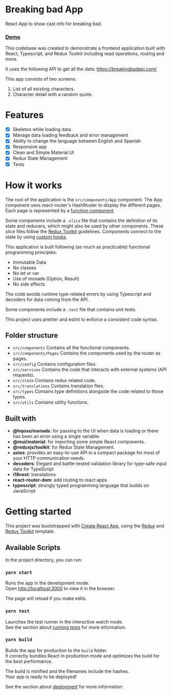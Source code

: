 # Breaking bad App

React App to show cast info for breaking bad.

### [Demo](https://breaking-bad-jeremies.netlify.app/)

This codebase was created to demonstrate a frontend application built with React, Typescript, and Redux Toolkit including read operations, routing and more.

It uses the following API to get all the data: https://breakingbadapi.com/

This app consists of two screens:

1. List of all existing characters.
2. Character detail with a random quote.

# Features

- [x] Skeleton while loading data
- [x] Manage data loading feedback and error management
- [x] Ability to change the language between English and Spanish
- [x] Responsive app
- [x] Clean and Simple Material UI
- [x] Redux State Management
- [x] Tests

# How it works

The root of the application is the `src/components/App` component. The App component uses react-router's HashRouter to display the different pages. Each page is represented by a [function component](https://reactjs.org/docs/components-and-props.html).

Some components include a `.slice` file that contains the definition of its state and reducers, which might also be used by other components. These slice files follow the [Redux Toolkit](https://redux-toolkit.js.org/) guidelines. Components connect to the state by using [custom hooks](https://reactjs.org/docs/hooks-custom.html#using-a-custom-hook).

This application is built following (as much as practicable) functional programming principles:

- Immutable Data
- No classes
- No let or var
- Use of monads (Option, Result)
- No side effects

The code avoids runtime type-related errors by using Typescript and decoders for data coming from the API.

Some components include a `.test` file that contains unit tests.

This project uses prettier and eslint to enforce a consistent code syntax.

## Folder structure

- `src/components` Contains all the functional components.
- `src/components/Pages` Contains the components used by the router as pages.
- `src/config` Contains configuration files.
- `src/services` Contains the code that interacts with external systems (API requests).
- `src/state` Contains redux related code.
- `src/translations` Contains translation files.
- `src/types` Contains type definitions alongside the code related to those types.
- `src/utils` Contains utility functions.

## Built with

- **@hqoss/monads**: for passing to the UI when data is loading or there has been an error using a single variable.
- **@mui/material**: for importing some simple React components.
- **@reduxjs/toolkit**: for Redux State Management.
- **axios**: provides an easy-to-use API in a compact package for most of your HTTP communication needs.
- **decoders**: Elegant and battle-tested validation library for type-safe input data for TypeScript
- **i18next**: translations
- **react-router-dom**: add routing to react apps
- **typescript**: strongly typed programming language that builds on JavaScript

# Getting started

This project was bootstrapped with [Create React App](https://github.com/facebook/create-react-app), using the [Redux](https://redux.js.org/) and [Redux Toolkit](https://redux-toolkit.js.org/) template.

## Available Scripts

In the project directory, you can run:

### `yarn start`

Runs the app in the development mode.<br />
Open [http://localhost:3000](http://localhost:3000) to view it in the browser.

The page will reload if you make edits.<br />

### `yarn test`

Launches the test runner in the interactive watch mode.<br />
See the section about [running tests](https://facebook.github.io/create-react-app/docs/running-tests) for more information.

### `yarn build`

Builds the app for production to the `build` folder.<br />
It correctly bundles React in production mode and optimizes the build for the best performance.

The build is minified and the filenames include the hashes.<br />
Your app is ready to be deployed!

See the section about [deployment](https://facebook.github.io/create-react-app/docs/deployment) for more information.

